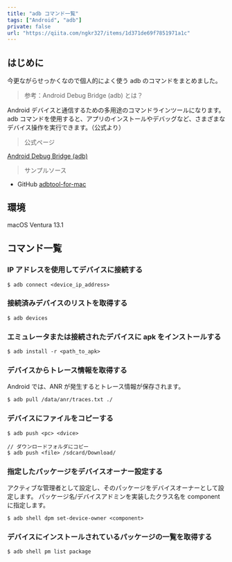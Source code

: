 ```yaml
---
title: "adb コマンド一覧"
tags: ["Android", "adb"]
private: false
url: "https://qiita.com/ngkr327/items/1d371de69f7851971a1c"
---
```


## はじめに

今更ながらせっかくなので個人的によく使う adb のコマンドをまとめました。

> 参考：Android Debug Bridge (adb) とは？

Android デバイスと通信するための多用途のコマンドラインツールになります。
adb コマンドを使用すると、アプリのインストールやデバッグなど、さまざまなデバイス操作を実行できます。（公式より）

> 公式ページ

[Android Debug Bridge (adb)](https://developer.android.com/studio/command-line/adb)

> サンプルソース

- GitHub
[adbtool-for-mac](https://github.com/ngkr327/adbtool-for-mac)

## 環境

macOS Ventura 13.1

## コマンド一覧

### IP アドレスを使用してデバイスに接続する

```
$ adb connect <device_ip_address>
```

### 接続済みデバイスのリストを取得する

```
$ adb devices
```

### エミュレータまたは接続されたデバイスに apk をインストールする

```
$ adb install -r <path_to_apk>
```

### デバイスからトレース情報を取得する

Android では、ANR が発生するとトレース情報が保存されます。

```
$ adb pull /data/anr/traces.txt ./
```

### デバイスにファイルをコピーする

```
$ adb push <pc> <dvice>

// ダウンロードフォルダにコピー
$ adb push <file> /sdcard/Download/
```

### 指定したパッケージをデバイスオーナー設定する

アクティブな管理者として設定し、そのパッケージをデバイスオーナーとして設定します。
パッケージ名/デバイスアドミンを実装したクラス名を component に指定します。

```
$ adb shell dpm set-device-owner <component>
```

### デバイスにインストールされているパッケージの一覧を取得する

```
$ adb shell pm list package
```
